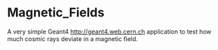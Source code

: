 # Magnetic_Fields

A very simple Geant4 http://geant4.web.cern.ch application to test how much cosmic rays deviate in a magnetic field.
